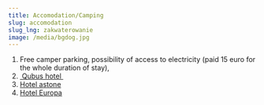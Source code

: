 ```yaml
---
title: Accomodation/Camping
slug: accomodation
slug_lng: zakwaterowanie
image: /media/bgdog.jpg
---
```

1. Free camper parking, possibility of access to electricity (paid 15 euro for the whole duration of stay),
2. [ Qubus hotel  ](https://www.qubushotel.com/en/hotel-legnica)
3. [Hotel astone](https://hotelastone.pl/)
4. [Hotel Europa](https://lubin-hoteleuropa.eu/)